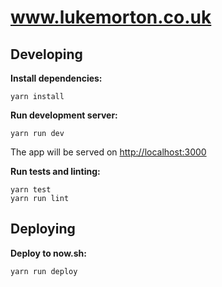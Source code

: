 # www.lukemorton.co.uk

## Developing

**Install dependencies:**

```
yarn install
```

**Run development server:**

```
yarn run dev
```

The app will be served on [http://localhost:3000](http://localhost:3000)

**Run tests and linting:**

```
yarn test
yarn run lint
```

## Deploying

**Deploy to now.sh:**

```
yarn run deploy
```

